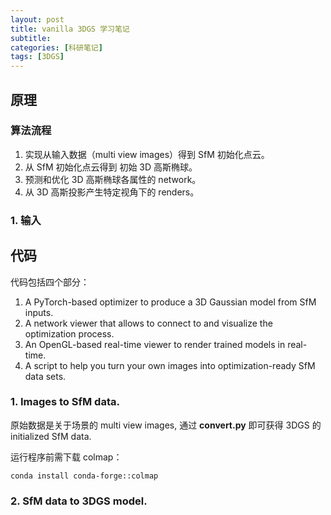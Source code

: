 ```yaml
---
layout: post
title: vanilla 3DGS 学习笔记
subtitle: 
categories: [科研笔记]
tags: [3DGS]
---
```


## 原理
### 算法流程

1. 实现从输入数据（multi view images）得到 SfM 初始化点云。
2. 从 SfM 初始化点云得到 初始 3D 高斯椭球。
3. 预测和优化 3D 高斯椭球各属性的 network。
4. 从 3D 高斯投影产生特定视角下的 renders。

### 1. 输入





## 代码

代码包括四个部分：
1. A PyTorch-based optimizer to produce a 3D Gaussian model from SfM inputs.
2. A network viewer that allows to connect to and visualize the optimization process.
3. An OpenGL-based real-time viewer to render trained models in real-time.
4. A script to help you turn your own images into optimization-ready SfM data sets.

### 1. Images to SfM data.

原始数据是关于场景的 multi view images, 通过 **convert.py** 即可获得 3DGS 的 initialized SfM data.

运行程序前需下载 colmap：

```cpu版本
conda install conda-forge::colmap
```

### 2. SfM data to 3DGS model.


